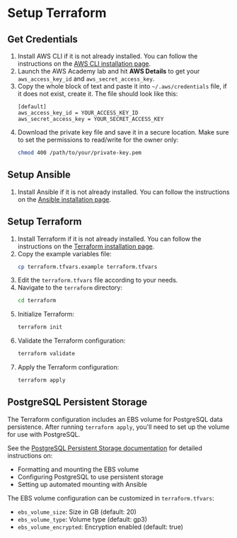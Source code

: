 # Setup Terraform

## Get Credentials

1. Install AWS CLI if it is not already installed. You can follow the
   instructions on the [AWS CLI installation
   page](https://docs.aws.amazon.com/cli/latest/userguide/install-cliv2.html).
2. Launch the AWS Academy lab and hit **AWS Details** to get your
   `aws_access_key_id` and `aws_secret_access_key`.
3. Copy the whole block of text and paste it into `~/.aws/credentials` file, if
   it does not exist, create it.
   The file should look like this:
   ```
   [default]
   aws_access_key_id = YOUR_ACCESS_KEY_ID
   aws_secret_access_key = YOUR_SECRET_ACCESS_KEY
   ```
4. Download the private key file and save it in a secure location. Make sure to
   set the permissions to read/write for the owner only:
   ```bash
   chmod 400 /path/to/your/private-key.pem
   ```

## Setup Ansible

1. Install Ansible if it is not already installed. You can follow the
   instructions on the [Ansible installation
   page](https://docs.ansible.com/ansible/latest/installation_guide/intro_installation.html).

## Setup Terraform

1. Install Terraform if it is not already installed. You can follow the
   instructions on the [Terraform installation
   page](https://learn.hashicorp.com/tutorials/terraform/install-cli).
2. Copy the example variables file:
   ```bash
   cp terraform.tfvars.example terraform.tfvars
   ```
3. Edit the `terraform.tfvars` file according to your needs.
4. Navigate to the `terraform` directory:
   ```bash
   cd terraform
   ```
5. Initialize Terraform:
   ```bash
   terraform init
   ```
6. Validate the Terraform configuration:
   ```bash
   terraform validate
   ```
7. Apply the Terraform configuration:
   ```bash
   terraform apply
   ```

## PostgreSQL Persistent Storage

The Terraform configuration includes an EBS volume for PostgreSQL data persistence. After running `terraform apply`, you'll need to set up the volume for use with PostgreSQL.

See the [PostgreSQL Persistent Storage documentation](../docs/postgresql-persistent-storage.md) for detailed instructions on:
- Formatting and mounting the EBS volume
- Configuring PostgreSQL to use persistent storage
- Setting up automated mounting with Ansible

The EBS volume configuration can be customized in `terraform.tfvars`:
- `ebs_volume_size`: Size in GB (default: 20)
- `ebs_volume_type`: Volume type (default: gp3)
- `ebs_volume_encrypted`: Encryption enabled (default: true)
